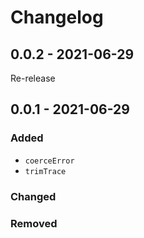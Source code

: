 # Changelog

## 0.0.2 - 2021-06-29

Re-release

## 0.0.1 - 2021-06-29

### Added

- `coerceError`
- `trimTrace`

### Changed

### Removed
